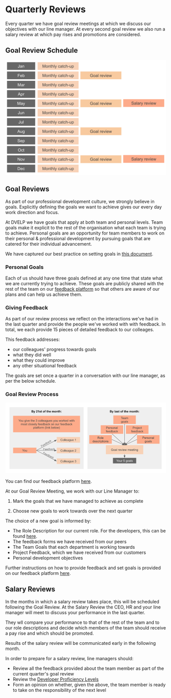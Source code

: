 # Quarterly Reviews

Every quarter we have goal review meetings at which we discuss our objectives
with our line manager. At every second goal review we also run a salary review 
at which pay rises and promotions are considered. 

## Goal Review Schedule

![Review Schedule](../../assets/review-schedule.png)

## Goal Reviews

As part of our professional development culture, we strongly believe in goals.
Explicitly defining the goals we want to achieve gives our every day work
direction and focus.

At DVELP we have goals that apply at both team and personal levels. Team goals
make it explicit to the rest of the organisation what each team is trying to
achieve. Personal goals are an opportunity for team members to work on their
personal & professional development by pursuing goals that are catered for their
individual advancement.

We have captured our best practice on setting goals in [this
document](smart-goals.md).

### Personal Goals

Each of us should have three goals defined at any one time that state what
we are currently trying to achieve. These goals are publicly shared with the
rest of the team on our [feedback
platform](https://dvelp-feedback.firebaseapp.com/) so that others are aware of
our plans and can help us achieve them. 

### Giving Feedback

As part of our review process we reflect 
on the interactions we've had in the last quarter and provide the people we've
worked with with feedback. In total, we each provide 15 pieces of detailed feedback to our colleages. 

This feedback addresses:
*  our colleagues' progress towards goals
*  what they did well
*  what they could improve
*  any other situational feedback

The goals are set once a quarter in a conversation with our line manager, as per
the below schedule.

### Goal Review Process

![Goal Reviews](../../assets/personal-goals.png)

You can find our feedback platform
[here](https://dvelp-feedback.firebaseapp.com/).

  At our Goal Review Meeting, we work with our Line Manager to:

  1. Mark the goals that we have managed to achieve as complete

  2. Choose new goals to work towards over the next quarter

  The choice of a new goal is informed by:
  * The Role Description for our current role. For the developers, this can be
    found [here](developer-proficiency.md).
  * The feedback forms we have received from our peers
  * The Team Goals that each department is working towards
  * Project Feedback, which we have received from our customers
  * Personal development objectives

Further instructions on how to provide feedback and set goals is provided on our
feedback platform [here](https://dvelp-feedback.firebaseapp.com/).

## Salary Reviews

In the months in which a salary review takes place, this will be scheduled following 
the Goal Review. At the Salary Review the CEO, HR and your line manager will meet to 
discuss your performance in the last quarter. 

They wll compare your performance to that of the rest of the team and to our role 
descriptions and decide which members of the team should receive a pay rise and which 
should be promoted.

Results of the salary review will be communicated early in the following month.

In order to prepare for a salary review, line managers should:
* Review all the feedback provided about the team member as part of the current quarter's goal review
* Review the [Developer Proficiency Levels](developer-proficiency.md)
* Form an opinion on whether, given the above, the team member is ready to take on the responsibility of the next level
